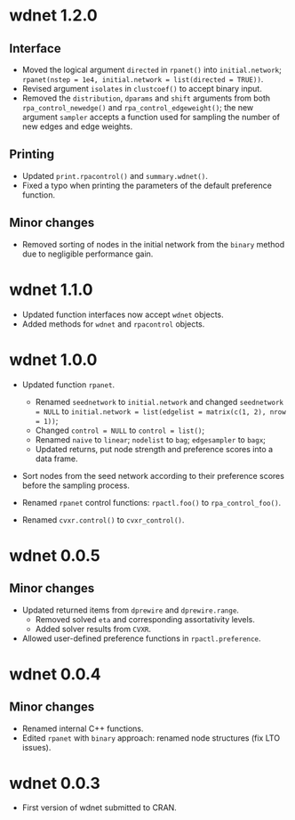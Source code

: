# wdnet 1.2.0

## Interface

+ Moved the logical argument `directed` in `rpanet()` into `initial.network`;
  `rpanet(nstep = 1e4, initial.network = list(directed = TRUE))`.
+ Revised argument `isolates` in `clustcoef()` to accept binary input.
+ Removed the `distribution`, `dparams` and `shift` arguments from both
  `rpa_control_newedge()` and `rpa_control_edgeweight()`; the new argument
  `sampler` accepts a function used for sampling the number of new edges and
  edge weights.

## Printing

+ Updated `print.rpacontrol()` and `summary.wdnet()`.
+ Fixed a typo when printing the parameters of the default preference function.

## Minor changes

+ Removed sorting of nodes in the initial network from the `binary` method due
  to negligible performance gain.


# wdnet 1.1.0

+ Updated function interfaces now accept `wdnet` objects.
+ Added methods for `wdnet` and `rpacontrol` objects.

# wdnet 1.0.0

+ Updated function `rpanet`.
  + Renamed `seednetwork` to `initial.network` and changed `seednetwork = NULL`
  to `initial.network = list(edgelist = matrix(c(1, 2), nrow = 1))`;
  + Changed `control = NULL` to `control = list()`;
  + Renamed `naive` to `linear`; `nodelist` to `bag`; `edgesampler` to `bagx`;
  + Updated returns, put node strength and preference scores into a data frame.

+ Sort nodes from the seed network according to their preference scores before
  the sampling process.
+ Renamed `rpanet` control functions: `rpactl.foo()` to  `rpa_control_foo()`.
+ Renamed `cvxr.control()` to `cvxr_control()`.

# wdnet 0.0.5

## Minor changes

+ Updated returned items from `dprewire` and `dprewire.range`.
  + Removed solved `eta` and corresponding assortativity levels.
  + Added solver results from `CVXR`.
+ Allowed user-defined preference functions in `rpactl.preference`.

# wdnet 0.0.4

## Minor changes

+ Renamed internal C++ functions.
+ Edited `rpanet` with `binary` approach: renamed node structures (fix LTO issues).


# wdnet 0.0.3

+ First version of wdnet submitted to CRAN.
